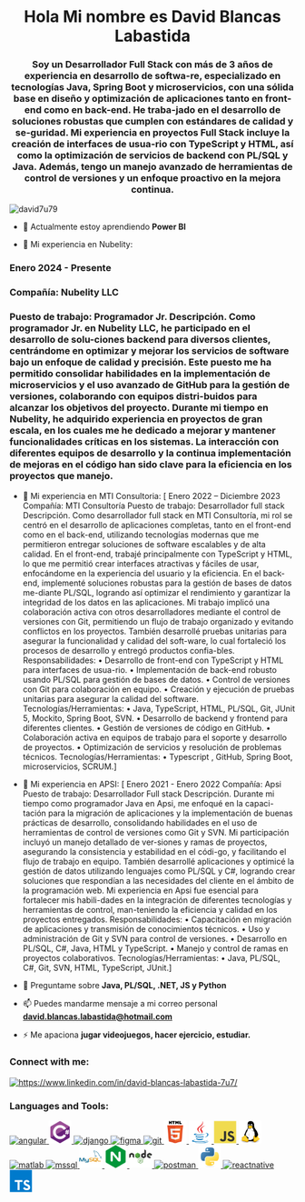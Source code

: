 <h1 align="center">Hola Mi nombre es David Blancas Labastida</h1>
<h3 align="center">Soy un Desarrollador Full Stack con más de 3 años de experiencia en desarrollo de softwa-re, especializado en tecnologías Java, Spring Boot y microservicios, con una sólida base en diseño y optimización de aplicaciones tanto en front-end como en back-end. He traba-jado en el desarrollo de soluciones robustas que cumplen con estándares de calidad y se-guridad. Mi experiencia en proyectos Full Stack incluye la creación de interfaces de usua-rio con TypeScript y HTML, así como la optimización de servicios de backend con PL/SQL y Java. Además, tengo un manejo avanzado de herramientas de control de versiones y un enfoque proactivo en la mejora continua.</h3>

<p align="left"> <img src="https://komarev.com/ghpvc/?username=david7u79&label=Profile%20views&color=0e75b6&style=flat" alt="david7u79" /> </p>

- 🌱 Actualmente estoy aprendiendo **Power BI**

- 📄 Mi experiencia en Nubelity: 
<h3 align="left">Enero 2024 - Presente</h3>
<h3 align="left">Compañía: Nubelity LLC </h3>
<h3 align="left">Puesto de trabajo: Programador Jr. 
Descripción. Como programador Jr. en Nubelity LLC, he participado en el desarrollo de solu-ciones backend para diversos clientes, centrándome en optimizar y mejorar los servicios de software bajo un enfoque de calidad y precisión. Este puesto me ha permitido consolidar habilidades en la implementación de microservicios y el uso avanzado de GitHub para la gestión de versiones, colaborando con equipos distri-buidos para alcanzar los objetivos del proyecto. Durante mi tiempo en Nubelity, he adquirido experiencia en proyectos de gran escala, en los cuales me he dedicado a mejorar y mantener funcionalidades críticas en los sistemas. La interacción con diferentes equipos de desarrollo y la continua implementación de mejoras en el código han sido clave para la eficiencia en los proyectos que manejo.</h3>

- 📄 Mi experiencia en MTI Consultoria: [
Enero 2022 – Diciembre 2023 
Compañía: MTI Consultoría Puesto de trabajo: Desarrollador full stack 
Descripción. Como desarrollador full stack en MTI Consultoría, mi rol se centró en el desarrollo de aplicaciones completas, tanto en el front-end como en el back-end, utilizando tecnologías modernas que me permitieron entregar soluciones de software escalables y de alta calidad. En el front-end, trabajé principalmente con TypeScript y HTML, lo que me permitió crear interfaces atractivas y fáciles de usar, enfocándome en la experiencia del usuario y la eficiencia. En el back-end, implementé soluciones robustas para la gestión de bases de datos me-diante PL/SQL, logrando así optimizar el rendimiento y garantizar la integridad de los datos en las aplicaciones. Mi trabajo implicó una colaboración activa con otros desarrolladores mediante el control de versiones con Git, permitiendo un flujo de trabajo organizado y evitando conflictos en los proyectos. También desarrollé pruebas unitarias para asegurar la funcionalidad y calidad del soft-ware, lo cual fortaleció los procesos de desarrollo y entregó productos confia-bles. Responsabilidades: • Desarrollo de front-end con TypeScript y HTML para interfaces de usua-rio. • Implementación de back-end robusto usando PL/SQL para gestión de bases de datos. • Control de versiones con Git para colaboración en equipo. • Creación y ejecución de pruebas unitarias para asegurar la calidad del software. Tecnologías/Herramientas: • Java, TypeScript, HTML, PL/SQL, Git, JUnit 5, Mockito, Spring Boot, SVN. • Desarrollo de backend y frontend para diferentes clientes. • Gestión de versiones de código en GitHub. • Colaboración activa en equipos de trabajo para el soporte y desarrollo de proyectos. • Optimización de servicios y resolución de problemas técnicos. Tecnologías/Herramientas: • Typescript , GitHub, Spring Boot, microservicios, SCRUM.]

- 📄 Mi experiencia en APSI: [
Enero 2021 - Enero 2022 
Compañía: Apsi Puesto de trabajo: Desarrollador Full stack 
Descripción. Durante mi tiempo como programador Java en Apsi, me enfoqué en la capaci-tación para la migración de aplicaciones y la implementación de buenas prácticas de desarrollo, consolidando habilidades en el uso de herramientas de control de versiones como Git y SVN. Mi participación incluyó un manejo detallado de ver-siones y ramas de proyectos, asegurando la consistencia y estabilidad en el códi-go, y facilitando el flujo de trabajo en equipo. También desarrollé aplicaciones y optimicé la gestión de datos utilizando lenguajes como PL/SQL y C#, logrando crear soluciones que respondían a las necesidades del cliente en el ámbito de la programación web. Mi experiencia en Apsi fue esencial para fortalecer mis habili-dades en la integración de diferentes tecnologías y herramientas de control, man-teniendo la eficiencia y calidad en los proyectos entregados. Responsabilidades: • Capacitación en migración de aplicaciones y transmisión de conocimientos técnicos. • Uso y administración de Git y SVN para control de versiones. • Desarrollo en PL/SQL, C#, Java, HTML y TypeScript. • Manejo y control de ramas en proyectos colaborativos. Tecnologías/Herramientas: • Java, PL/SQL, C#, Git, SVN, HTML, TypeScript, JUnit.]

- 💬 Preguntame sobre **Java, PL/SQL, .NET, JS y Python**

- 📫 Puedes mandarme mensaje a mi correo personal **david.blancas.labastida@hotmail.com**

- ⚡ Me apaciona **jugar videojuegos, hacer ejercicio, estudiar.**

<h3 align="left">Connect with me:</h3>
<p align="left">
<a href="https://linkedin.com/in/https://www.linkedin.com/in/david-blancas-labastida-7u7/" target="blank"><img align="center" src="https://raw.githubusercontent.com/rahuldkjain/github-profile-readme-generator/master/src/images/icons/Social/linked-in-alt.svg" alt="https://www.linkedin.com/in/david-blancas-labastida-7u7/" height="30" width="40" /></a>
</p>

<h3 align="left">Languages and Tools:</h3>
<p align="left"> <a href="https://angular.io" target="_blank" rel="noreferrer"> <img src="https://angular.io/assets/images/logos/angular/angular.svg" alt="angular" width="40" height="40"/> </a> <a href="https://www.w3schools.com/cs/" target="_blank" rel="noreferrer"> <img src="https://raw.githubusercontent.com/devicons/devicon/master/icons/csharp/csharp-original.svg" alt="csharp" width="40" height="40"/> </a> <a href="https://www.djangoproject.com/" target="_blank" rel="noreferrer"> <img src="https://cdn.worldvectorlogo.com/logos/django.svg" alt="django" width="40" height="40"/> </a> <a href="https://www.figma.com/" target="_blank" rel="noreferrer"> <img src="https://www.vectorlogo.zone/logos/figma/figma-icon.svg" alt="figma" width="40" height="40"/> </a> <a href="https://git-scm.com/" target="_blank" rel="noreferrer"> <img src="https://www.vectorlogo.zone/logos/git-scm/git-scm-icon.svg" alt="git" width="40" height="40"/> </a> <a href="https://www.w3.org/html/" target="_blank" rel="noreferrer"> <img src="https://raw.githubusercontent.com/devicons/devicon/master/icons/html5/html5-original-wordmark.svg" alt="html5" width="40" height="40"/> </a> <a href="https://www.java.com" target="_blank" rel="noreferrer"> <img src="https://raw.githubusercontent.com/devicons/devicon/master/icons/java/java-original.svg" alt="java" width="40" height="40"/> </a> <a href="https://developer.mozilla.org/en-US/docs/Web/JavaScript" target="_blank" rel="noreferrer"> <img src="https://raw.githubusercontent.com/devicons/devicon/master/icons/javascript/javascript-original.svg" alt="javascript" width="40" height="40"/> </a> <a href="https://www.linux.org/" target="_blank" rel="noreferrer"> <img src="https://raw.githubusercontent.com/devicons/devicon/master/icons/linux/linux-original.svg" alt="linux" width="40" height="40"/> </a> <a href="https://www.mathworks.com/" target="_blank" rel="noreferrer"> <img src="https://upload.wikimedia.org/wikipedia/commons/2/21/Matlab_Logo.png" alt="matlab" width="40" height="40"/> </a> <a href="https://www.microsoft.com/en-us/sql-server" target="_blank" rel="noreferrer"> <img src="https://www.svgrepo.com/show/303229/microsoft-sql-server-logo.svg" alt="mssql" width="40" height="40"/> </a> <a href="https://www.mysql.com/" target="_blank" rel="noreferrer"> <img src="https://raw.githubusercontent.com/devicons/devicon/master/icons/mysql/mysql-original-wordmark.svg" alt="mysql" width="40" height="40"/> </a> <a href="https://www.nginx.com" target="_blank" rel="noreferrer"> <img src="https://raw.githubusercontent.com/devicons/devicon/master/icons/nginx/nginx-original.svg" alt="nginx" width="40" height="40"/> </a> <a href="https://nodejs.org" target="_blank" rel="noreferrer"> <img src="https://raw.githubusercontent.com/devicons/devicon/master/icons/nodejs/nodejs-original-wordmark.svg" alt="nodejs" width="40" height="40"/> </a> <a href="https://postman.com" target="_blank" rel="noreferrer"> <img src="https://www.vectorlogo.zone/logos/getpostman/getpostman-icon.svg" alt="postman" width="40" height="40"/> </a> <a href="https://www.python.org" target="_blank" rel="noreferrer"> <img src="https://raw.githubusercontent.com/devicons/devicon/master/icons/python/python-original.svg" alt="python" width="40" height="40"/> </a> <a href="https://reactnative.dev/" target="_blank" rel="noreferrer"> <img src="https://reactnative.dev/img/header_logo.svg" alt="reactnative" width="40" height="40"/> </a> <a href="https://www.typescriptlang.org/" target="_blank" rel="noreferrer"> <img src="https://raw.githubusercontent.com/devicons/devicon/master/icons/typescript/typescript-original.svg" alt="typescript" width="40" height="40"/> </a> </p>

